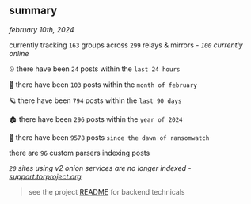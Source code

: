 
## summary
_february 10th, 2024_

currently tracking `163` groups across `299` relays & mirrors - _`100` currently online_

⏲ there have been `24` posts within the `last 24 hours`

🦈 there have been `103` posts within the `month of february`

🪐 there have been `794` posts within the `last 90 days`

🏚 there have been `296` posts within the `year of 2024`

🦕 there have been `9578` posts `since the dawn of ransomwatch`

there are `96` custom parsers indexing posts

_`20` sites using v2 onion services are no longer indexed - [support.torproject.org](https://support.torproject.org/onionservices/v2-deprecation/)_

> see the project [README](https://github.com/joshhighet/ransomwatch#ransomwatch--) for backend technicals
